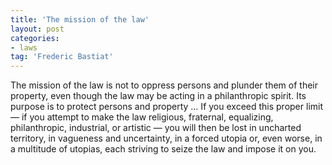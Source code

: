 ```yaml
---
title: 'The mission of the law'
layout: post
categories:
- laws
tag: 'Frederic Bastiat'
---
```


The mission of the law is not to oppress persons and plunder them of their property, even though the law may be acting in a philanthropic spirit. Its purpose is to protect persons and property … If you exceed this proper limit — if you attempt to make the law religious, fraternal, equalizing, philanthropic, industrial, or artistic — you will then be lost in uncharted territory, in vagueness and uncertainty, in a forced utopia or, even worse, in a multitude of utopias, each striving to seize the law and impose it on you.